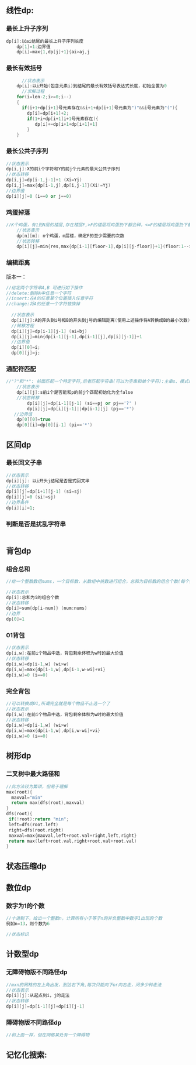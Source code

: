 ## 线性dp:

### 最长上升子序列

```cpp
dp[i]:以ai结尾的最长上升子序列长度
	dp[1]=1:边界值
	dp[i]=max{1,dp[j]+1}{ai>aj,j
```

### 最长有效括号<!--  -->

```cpp
      //状态表示
	dp[i]:以i开始(包含元素i)到结尾的最长有效括号表达式长度，初始全置为0
      //求解过程
	for(i=len-2;i>=0;i--)
	{
	  if(i+1+dp[i+1]号元素存在&&i+1+dp[i+1]号元素为")"&&i号元素为"("){
		dp[i]=dp[i+1]+2;
		if(1+i+dp[i+1]i+1号元素存在){
		   dp[i]+=dp[i+1+dp[i+1]+1]
		}  
	}
```

### 最长公共子序列

```cpp
//状态表示
dp[i,j]:X的前i个字符和Y的前j个元素的最大公共子序列
//状态转移
dp[i,j]=dp[i-1,j-1]+1 (Xi=Yj)
dp[i,j]=max{dp[i-1,j],dp[i,j-1]}(Xi!=Yj)
//边界值
dp[i][j]=0 (i==0 or j==0)
```

### 鸡蛋掉落

```cpp
//K个鸡蛋，有1到N层的楼层,存在楼层F,>F的楼层将鸡蛋扔下都会碎，<=F的楼层将鸡蛋扔下都不会碎，求至少需要的次数(即最坏情况下的次数)
	//状态表示
	dp[n][m]: n个鸡蛋，m层楼，确定F的至少需要的次数
	//状态转移
	dp[i][j]=min{res,max{dp[i-1][floor-1],dp[i][j-floor]}+1}(floor:1-->N)
```

### 编辑距离

版本一：

```cpp
//给定两个字符串A,B 可进行如下操作
//delete:删除A中任意一个字符
//insert:在A的任意某个位置插入任意字符
//change:将A的任意一个字符替换掉
  
  //状态表示
  dp[i][j]:A的开头到i号和B的开头到j号的编辑距离(使用上述操作将A转换成B的最小次数)
  //转移方程
  dp[i][j]=dp[i-1][j-1] (ai=bj)
  dp[i][j]=min{dp[i-1][j-1],dp[i-1][j],dp[i][j-1]}+1
  //边界值
  dp[i][0]=i;
  dp[0][j]=j;
```

### 通配符匹配

```cpp
//"?"和"*": 前面匹配一个特定字符,后者匹配字符串(可以为空串和单个字符):主串s、模式串p
    //状态表示
	dp[i][j]:s前i个是否能和p的前j个匹配初始化为全false
    //状态转移
        dp[i][j]=dp[i-1][j-1] (si==pj or pj=='?' )
        dp[i][j]=dp[i][j-1]||dp[i-1][j] (pj=='*')
   //边界值
 	dp[0][0]=true
	dp[0][i]=dp[0][i-1] (pi=='*')

```

## 区间dp

### 最长回文子串

```cpp
//状态表示
dp[i][j]: 以i开头j结尾是否是式回文串
//状态转移
dp[i][j]=dp[i+1][j-1] (si=sj)
dp[i][j]=0 (si!=sj)
//边界条件
dp[i][i]=1;
```

### 判断是否是扰乱字符串

```cpp

```

## 背包dp

### 组合总和

```cpp
//给一个整数数组nums，一个目标数，从数组中挑数进行组合，总和为目标数的组合个数(每个数可以选择多次)

//状态表示
dp[i]:总和为i的组合个数
//状态转移
dp[i]=sum{dp[i-num]} (num:nums)
//边界
dp[0]=1
```

### 01背包

```cpp
//状态表示
dp[i,w]:在前i个物品中选，背包剩余体积为w时的最大价值
//状态转移
dp[i,w]=dp[i-1,w] (wi>w)
dp[i,w]=max{dp[i-1,w],dp[i-1,w-wi]+vi}
dp[i,w]=0 (i==0)
```

### 完全背包

```cpp
//可以转换成01,所谓完全就是每个物品不止选一个了
//状态表示
dp[i,w]:在前i个物品中选，背包剩余体积为w时的最大价值
//状态转移
dp[i,w]=dp[i-1,w] (wi>w)
dp[i,w]=max{dp[i-1,w],dp[i,w-wi]+vi}
dp[i,w]=0 (i==0)
```

## 树形dp

### 二叉树中最大路径和

```cpp
//此方法较为繁琐，但易于理解
max(root){
  maxval="min"
  return max(dfs(root),maxval)
}
dfs(root){
 if(!root):return "min";
 left=dfs(root.left)
 right=dfs(root.right)
 maxval=max{maxval,left+root.val+right,left,right}
 return max(left+root.val,right+root,val+root.val)
}
```

## 状态压缩dp

## 数位dp

### 数字为1的个数

```cpp
//十进制下，给出一个整数n，计算所有小于等于n的非负整数中数字1出现的个数
例如n=13，则个数为6

//状态标识
```

## 计数型dp

### 无障碍物版不同路径dp

```cpp
//mxn的网格的左上角出发，到达右下角,每次只能向下or向右走，问多少种走法
//状态表示
dp[i][j]:从起点到i，j的走法
//状态转移
dp[i][j]=dp[i-1][j]+dp[i][j-1]
```

### 障碍物版不同路径dp

```cpp
//和上面一样，但在网格某处有一个障碍物

```

## 记忆化搜索:
